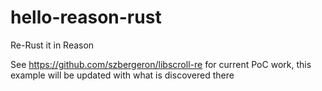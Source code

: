 # hello-reason-rust
Re-Rust it in Reason

See https://github.com/szbergeron/libscroll-re for current PoC work, this example will be updated with what is discovered there

